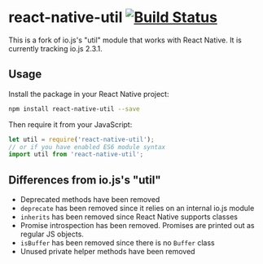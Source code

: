 # react-native-util [![Build Status](https://travis-ci.org/exponentjs/react-native-util.svg?branch=master)](https://travis-ci.org/exponentjs/react-native-util)
This is a fork of io.js's "util" module that works with React Native. It is currently tracking io.js 2.3.1.

## Usage

Install the package in your React Native project:
```sh
npm install react-native-util --save
```

Then require it from your JavaScript:
```js
let util = require('react-native-util');
// or if you have enabled ES6 module syntax
import util from 'react-native-util';
```


## Differences from io.js's "util"

- Deprecated methods have been removed
- `deprecate` has been removed since it relies on an internal io.js module
- `inherits` has been removed since React Native supports classes
- Promise introspection has been removed. Promises are printed out as regular JS objects.
- `isBuffer` has been removed since there is no `Buffer` class
- Unused private helper methods have been removed
